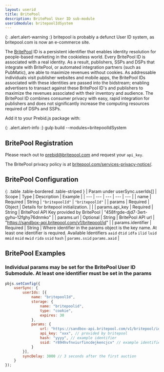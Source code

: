 ```yaml
---
layout: userid
title: BritePool
description: BritePool User ID sub-module
useridmodule: britepoolIdSystem
---
```


{: .alert.alert-warning :}
britepool is probably a defunct User ID system, as britepool.com is now an e-commerce site.

The [BritePool](https://britepool.com) ID is a persistent identifier that enables identity resolution for people-based marketing in the cookieless world. Every BritePool ID is associated with a real identity. As a result, publishers, SSPs and DSPs that integrate with BritePool, or automated
integration partners (such as PubMatic), are able to maximize revenues without cookies. As addressable individuals visit publisher websites and mobile apps, the BritePool IDs associated with these identities are passed into the bidstream; enabling advertisers to transact against these BritePool ID's and publishers to maximize the revenues associated with their inventory and audience. The BritePool ID combines consumer privacy with easy, rapid integration for publishers and does not significantly increase the computing resources required of DSPs and SSPs.

Add it to your Prebid.js package with:

{: .alert.alert-info :}
gulp build --modules=britepoolIdSystem

## BritePool Registration

Please reach out to [prebid@britepool.com](mailto:prebid@britepool.com) and request your `api_key`.

The BritePool privacy policy is at [britepool.com/services-privacy-notice/](https://britepool.com/services-privacy-notice/).

## BritePool Configuration

{: .table .table-bordered .table-striped }
| Param under userSync.userIds[] | Scope | Type | Description | Example |
| --- | --- | --- | --- | --- |
| name | Required | String | `"britepoolId"` | `"britepoolId"` |
| params | Required | Object | Details for britepool initialization. | |
| params.api_key | Required | String | BritePool API Key provided by BritePool | "458frgde-djd7-3ert-gyhu-12fghy76dnmko" |
| params.url | Optional | String | BritePool API url | "<https://sandbox-api.britepool.com/v1/britepool/id>" |
| params.identifier | Required | String | Where identifier in the params object is the key name. At least one identifier is required. Available Identifiers `aaid` `dtid` `idfa` `ilid` `luid` `mmid` `msid` `mwid` `rida` `ssid` `hash` | `params.ssid` `params.aaid` |

## BritePool Examples

### Individual params may be set for the BritePool User ID Submodule. At least one identifier must be set in the params

```javascript
pbjs.setConfig({
    userSync: {
        userIds: [{
            name: "britepoolId",
            storage: {
                name: "britepoolid",
                type: "cookie",
                expires: 30
            },
            params: {
                url: "https://sandbox-api.britepool.com/v1/britepool/id", // optional. used for testing
                api_key: "xxx", // provided by britepool
                hash: "yyyy", // example identifier
                ssid: "r894hvfnviurfincdejkencjcv" // example identifier
            }
        }],
        syncDelay: 3000 // 3 seconds after the first auction
    }
});
```
